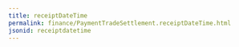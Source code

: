 ```yaml
---
title: receiptDateTime
permalink: finance/PaymentTradeSettlement.receiptDateTime.html
jsonid: receiptdatetime
---
```

